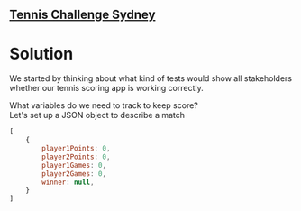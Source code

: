 ## [Tennis Challenge Sydney](./index.md)

# Solution

We started by thinking about what kind of tests would show all stakeholders whether our tennis scoring app is working correctly.

What variables do we need to track to keep score?  
Let's set up a JSON object to describe a match

```javascript
[
    { 
        player1Points: 0,
        player2Points: 0,
        player1Games: 0,
        player2Games: 0,
        winner: null,
    }
]
```